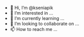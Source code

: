 - 👋 Hi, I’m @kseniapik
- 👀 I’m interested in ...
- 🌱 I’m currently learning ...
- 💞️ I’m looking to collaborate on ...
- 📫 How to reach me ...

<!---
kseniaskz/kseniaskz is a ✨ special ✨ repository because its `README.md` (this file) appears on your GitHub profile.
You can click the Preview link to take a look at your changes.
--->
